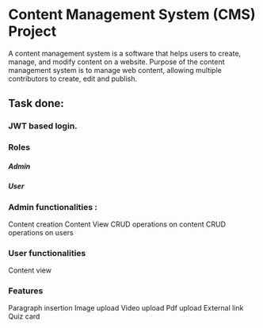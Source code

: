 # Content Management System (CMS) Project

A content management system is a software that helps users to create, manage, and modify content on a website. Purpose of the content management system is to manage web content, allowing multiple contributors to create, edit and publish.

## Task done:

### JWT based login.

 
### Roles 
##### Admin
##### User

### Admin functionalities :
Content creation
Content View
CRUD operations on content
CRUD operations on users

### User functionalities
Content view

### Features
Paragraph insertion
Image upload
Video upload
Pdf upload
External link
Quiz card

